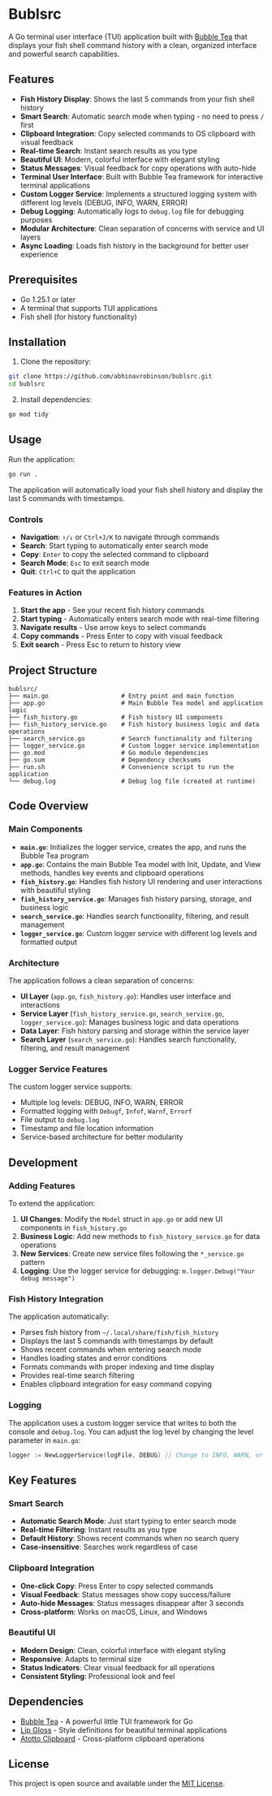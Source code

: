 # Bublsrc

A Go terminal user interface (TUI) application built with [Bubble Tea](https://github.com/charmbracelet/bubbletea) that displays your fish shell command history with a clean, organized interface and powerful search capabilities.

## Features

- **Fish History Display**: Shows the last 5 commands from your fish shell history
- **Smart Search**: Automatic search mode when typing - no need to press `/` first
- **Clipboard Integration**: Copy selected commands to OS clipboard with visual feedback
- **Real-time Search**: Instant search results as you type
- **Beautiful UI**: Modern, colorful interface with elegant styling
- **Status Messages**: Visual feedback for copy operations with auto-hide
- **Terminal User Interface**: Built with Bubble Tea framework for interactive terminal applications
- **Custom Logger Service**: Implements a structured logging system with different log levels (DEBUG, INFO, WARN, ERROR)
- **Debug Logging**: Automatically logs to `debug.log` file for debugging purposes
- **Modular Architecture**: Clean separation of concerns with service and UI layers
- **Async Loading**: Loads fish history in the background for better user experience

## Prerequisites

- Go 1.25.1 or later
- A terminal that supports TUI applications
- Fish shell (for history functionality)

## Installation

1. Clone the repository:
```bash
git clone https://github.com/abhinavrobinson/bublsrc.git
cd bublsrc
```

2. Install dependencies:
```bash
go mod tidy
```

## Usage

Run the application:
```bash
go run .
```

The application will automatically load your fish shell history and display the last 5 commands with timestamps.

### Controls

- **Navigation**: `↑/↓` or `Ctrl+J/K` to navigate through commands
- **Search**: Start typing to automatically enter search mode
- **Copy**: `Enter` to copy the selected command to clipboard
- **Search Mode**: `Esc` to exit search mode
- **Quit**: `Ctrl+C` to quit the application

### Features in Action

1. **Start the app** - See your recent fish history commands
2. **Start typing** - Automatically enters search mode with real-time filtering
3. **Navigate results** - Use arrow keys to select commands
4. **Copy commands** - Press Enter to copy with visual feedback
5. **Exit search** - Press Esc to return to history view

## Project Structure

```
bublsrc/
├── main.go                    # Entry point and main function
├── app.go                     # Main Bubble Tea model and application logic
├── fish_history.go            # Fish history UI components
├── fish_history_service.go    # Fish history business logic and data operations
├── search_service.go          # Search functionality and filtering
├── logger_service.go          # Custom logger service implementation
├── go.mod                     # Go module dependencies
├── go.sum                     # Dependency checksums
├── run.sh                     # Convenience script to run the application
└── debug.log                  # Debug log file (created at runtime)
```

## Code Overview

### Main Components

- **`main.go`**: Initializes the logger service, creates the app, and runs the Bubble Tea program
- **`app.go`**: Contains the main Bubble Tea model with Init, Update, and View methods, handles key events and clipboard operations
- **`fish_history.go`**: Handles fish history UI rendering and user interactions with beautiful styling
- **`fish_history_service.go`**: Manages fish history parsing, storage, and business logic
- **`search_service.go`**: Handles search functionality, filtering, and result management
- **`logger_service.go`**: Custom logger service with different log levels and formatted output

### Architecture

The application follows a clean separation of concerns:

- **UI Layer** (`app.go`, `fish_history.go`): Handles user interface and interactions
- **Service Layer** (`fish_history_service.go`, `search_service.go`, `logger_service.go`): Manages business logic and data operations
- **Data Layer**: Fish history parsing and storage within the service layer
- **Search Layer** (`search_service.go`): Handles search functionality, filtering, and result management

### Logger Service Features

The custom logger service supports:
- Multiple log levels: DEBUG, INFO, WARN, ERROR
- Formatted logging with `Debugf`, `Infof`, `Warnf`, `Errorf`
- File output to `debug.log`
- Timestamp and file location information
- Service-based architecture for better modularity

## Development

### Adding Features

To extend the application:

1. **UI Changes**: Modify the `Model` struct in `app.go` or add new UI components in `fish_history.go`
2. **Business Logic**: Add new methods to `fish_history_service.go` for data operations
3. **New Services**: Create new service files following the `*_service.go` pattern
4. **Logging**: Use the logger service for debugging: `m.logger.Debug("Your debug message")`

### Fish History Integration

The application automatically:
- Parses fish history from `~/.local/share/fish/fish_history`
- Displays the last 5 commands with timestamps by default
- Shows recent commands when entering search mode
- Handles loading states and error conditions
- Formats commands with proper indexing and time display
- Provides real-time search filtering
- Enables clipboard integration for easy command copying

### Logging

The application uses a custom logger service that writes to both the console and `debug.log`. You can adjust the log level by changing the level parameter in `main.go`:

```go
logger := NewLoggerService(logFile, DEBUG) // Change to INFO, WARN, or ERROR
```

## Key Features

### Smart Search
- **Automatic Search Mode**: Just start typing to enter search mode
- **Real-time Filtering**: Instant results as you type
- **Default History**: Shows recent commands when no search query
- **Case-insensitive**: Searches work regardless of case

### Clipboard Integration
- **One-click Copy**: Press Enter to copy selected commands
- **Visual Feedback**: Status messages show copy success/failure
- **Auto-hide Messages**: Status messages disappear after 3 seconds
- **Cross-platform**: Works on macOS, Linux, and Windows

### Beautiful UI
- **Modern Design**: Clean, colorful interface with elegant styling
- **Responsive**: Adapts to terminal size
- **Status Indicators**: Clear visual feedback for all operations
- **Consistent Styling**: Professional look and feel

## Dependencies

- [Bubble Tea](https://github.com/charmbracelet/bubbletea) - A powerful little TUI framework for Go
- [Lip Gloss](https://github.com/charmbracelet/lipgloss) - Style definitions for beautiful terminal applications
- [Atotto Clipboard](https://github.com/atotto/clipboard) - Cross-platform clipboard operations

## License

This project is open source and available under the [MIT License](LICENSE).
